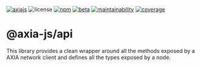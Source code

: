 [![axiajs](https://img.shields.io/badge/axia-js-orange?style=flat-square)](https://axia.js.org)
![license](https://img.shields.io/badge/License-Apache%202.0-blue?logo=apache&style=flat-square)
[![npm](https://img.shields.io/npm/v/@axia-js/api?logo=npm&style=flat-square)](https://www.npmjs.com/package/@axia-js/api)
[![beta](https://img.shields.io/npm/v/@axia-js/api/beta?label=beta&logo=npm&&style=flat-square)](https://www.npmjs.com/package/@axia-js/api)
[![maintainability](https://img.shields.io/codeclimate/maintainability-percentage/axia-js/api?logo=code-climate&style=flat-square)](https://codeclimate.com/github/axia-js/api)
[![coverage](https://img.shields.io/codeclimate/coverage/axia-js/api?logo=code-climate&style=flat-square)](https://codeclimate.com/github/axia-js/api)

# @axia-js/api

This library provides a clean wrapper around all the methods exposed by a AXIA network client and defines all the types exposed by a node.
